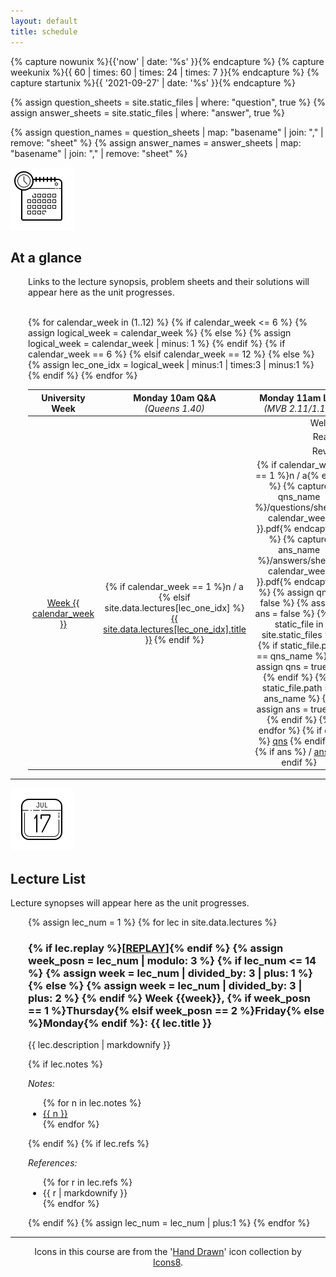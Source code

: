 ```yaml
---
layout: default
title: schedule
---
```


{% capture nowunix %}{{'now' | date: '%s' }}{% endcapture %}
{% capture weekunix %}{{ 60 | times: 60 | times: 24 | times: 7 }}{% endcapture %}
{% capture startunix  %}{{ '2021-09-27' | date: '%s'  }}{% endcapture %}

{% assign question_sheets = site.static_files | where: "question", true %}
{% assign answer_sheets = site.static_files | where: "answer", true %}

{% assign question_names = question_sheets | map: "basename" | join: "," | remove: "sheet" %}
{% assign answer_names = answer_sheets | map: "basename" | join: "," | remove: "sheet" %}

<img class="icon" src="assets/icons8-schedule-100.png"/>
<h2>At a glance</h2>

<div style="margin-left: 2em">
<p>Links to the lecture synopsis, problem sheets and their solutions will appear here as the unit progresses.</p>
<br/>
<table class="pure-table-striped pure-table">
  <thead>
    <tr> 
      <th style="text-align:center">University<br>Week</th>
      <th style="text-align:center">Monday 10am Q&A<br><span style="font-weight:normal;font-style:italic">(Queens 1.40)</span></th>
      <th style="text-align:center">Monday 11am Lab<br><span style="font-weight:normal;font-style:italic">(MVB 2.11/1.15)</span></th>
      <th style="text-align:center">Thursday 3pm Lecture<br><span style="font-weight:normal;font-style:italic">(PHYS G.42)</span></th>
      <th style="text-align:center">Friday 3pm Lecture<br><span style="font-weight:normal;font-style:italic">(Queens 1.40)</span></th>
    </tr>
  </thead>
  <tbody>
    <tr>
      <td colspan="5" style="text-align:center">Welcome Week</td>
    </tr>
{% for calendar_week in (1..12) %}
  {% if calendar_week <= 6 %}
    {% assign logical_week = calendar_week %}
  {% else %}
    {% assign logical_week = calendar_week | minus: 1 %}
  {% endif %}
  {% if calendar_week == 6 %}
    <tr>
      <td colspan="5" style="text-align:center">Reading Week</td>
    </tr>
  {% elsif calendar_week == 12 %}
    <tr>
      <td colspan="5" style="text-align:center">Revision Week</td>
    </tr>
  {% else %}
    <tr> 
    {% assign lec_one_idx = logical_week | minus:1 | times:3 | minus:1 %}
      <td style="text-align:center"><a href="#lecture{{ lec_one_idx | plus: 1 }}">Week {{ calendar_week }}</a></td>
      <td style="text-align:center"> 
    {% if calendar_week == 1 %}n / a
    {% elsif site.data.lectures[lec_one_idx] %}
        <a href="#lecture{{ lec_one_idx | plus:1 }}">{{ site.data.lectures[lec_one_idx].title }}</a>
    {% endif %}
      </td>  
      <td style="text-align:center">
    {% if calendar_week == 1 %}n / a{% endif %}
    {% capture qns_name %}/questions/sheet{{ calendar_week }}.pdf{% endcapture %}
    {% capture ans_name %}/answers/sheet{{ calendar_week }}.pdf{% endcapture %}
    {% assign qns = false %}
    {% assign ans = false %}
    {% for static_file in site.static_files %}
      {% if static_file.path == qns_name %}
        {% assign qns = true %}
      {% endif %}
      {% if static_file.path == ans_name %}
        {% assign ans = true %}
      {% endif %}
    {% endfor %}
    {% if qns %}
        <a href="{{ qns_name | remove_first: "/" }}" target="_blank">qns</a>  
    {% endif  %}
    {% if ans %}
        / <a href="{{ ans_name | remove_first: "/" }}" target="_blank">ans</a>  
    {% endif %}
      </td>
      <td style="text-align:center">
    {% assign lec_two_idx = logical_week | minus:1 | times:3 %}
    {% if site.data.lectures[lec_two_idx] %}
        <a href="#lecture{{ lec_two_idx | plus:1 }}">{{ site.data.lectures[lec_two_idx].title }}</a>
    {% endif %}
      </td>
      <td style="text-align:center"> 
    {% assign lec_three_idx = logical_week | minus:1 | times:3 | plus:1 %}
    {% if site.data.lectures[lec_three_idx] %}
        <a href="#lecture{{ lec_three_idx | plus:1 }}">{{ site.data.lectures[lec_three_idx].title }}</a>
    {% endif %}
      </td>
    </tr>
  {% endif %}
{% endfor %}
  </tbody>
</table>
</div>

<div>
<!-- <h3>Drop-in sessions:</h3>
<p>Unfortunately, the recordings have various sound and video issues, but may still be useful to you.  I have not uploaded the very first two drop-ins because most of the blackboard work was unfortunately off-screen and so not captured by the recording.</p>
<ul>
  <li><a href="https://mediasite.bris.ac.uk/Mediasite/Play/e75efdb89aa3474db956fd000c02e71c1d" target="_blank">2/12</a> - Goedel numbering trees, induction, bijections and isomorphisms </li>
  <li><a href="https://mediasite.bris.ac.uk/Mediasite/Play/e81047362dc241779c007876e60b6d8c1d" target="_blank">9/12</a> - deciding things, semi-deciding vs deciding</li>
  <li><a href="https://mediasite.bris.ac.uk/Mediasite/Play/4b309d0640d0487ab0785f4c13c953391d" target="_blank">16/12 (1)</a> - semantics of procedures </li>
  <li><a href="https://mediasite.bris.ac.uk/Mediasite/Play/4b309d0640d0487ab0785f4c13c953391d" target="_blank">16/12 (2)</a> - reductions</li>
</ul> -->
<div>

<hr/>


<!-- <img class="icon" src="assets/icons8-calendar-100.png"/>
<h2>Day by day</h2>

<div style="margin:0em 2em 0em 2em">
  <div>It is helpful to think of each week of this unit as running Monday 1pm until the following Monday 1pm.  The pattern of working described below is strongly recommended.</div>
  <div><img src="assets/weekly.svg" style="margin:2em 1em 2em 1em; max-width:40em" width="100%"/></div>
  <div>
    <b style="margin:1em">A</b> Watch all the lecture videos and spend at least 2 hours on the problem sheet<br/>
    <b style="margin:1em">B</b> Work on the problem sheet in the lab and get help from the TAs<br/>
    <b style="margin:1em">C</b> Spend up to another 2 hours finishing the problem sheet<br/>
    <b style="margin:1em">D</b> Participate in the online Q&A with the lecturers to resolve any remaining concerns
  </div>
</div>

<hr/> -->

<img class="icon" src="assets/icons8-calendar-100.png">
<h2 id="wbyw">Lecture List</h2>
<p>Lecture synopses will appear here as the unit progresses.</p>

<div style="margin-left: 2em">

{% assign lec_num = 1 %}
{% for lec in site.data.lectures %}

<h3 id="lecture{{ lec_num }}">
  {% if lec.replay %}[<a href="{{lec.replay}}" target="_blank">REPLAY</a>]{% endif %} 
  {% assign week_posn = lec_num | modulo: 3 %}
  {% if lec_num <= 14 %}
    {% assign week = lec_num | divided_by: 3 | plus: 1 %}
  {% else %}
    {% assign week = lec_num | divided_by: 3 | plus: 2 %}
  {% endif %}
 Week {{week}}, {% if week_posn == 1 %}Thursday{% elsif week_posn == 2 %}Friday{% else %}Monday{% endif %}: {{ lec.title }}
</h3>
<p>
  {{ lec.description | markdownify }}
</p>
{% if lec.notes %}
<p><i>Notes:</i> 
  <ul>
  {% for n in lec.notes %}
    <li>
      <a href="{{n}}" target="_blank">{{ n }}</a>
    </li>
  {% endfor %}
  </ul>
</p>
{% endif %}
{% if lec.refs %}
<p><i>References:</i>
  <ul>
  {% for r in lec.refs %}
    <li>{{ r | markdownify }}</li>
  {% endfor %}
  </ul>
</p>
{% endif %}
{% assign lec_num = lec_num | plus:1 %}
{% endfor %}
</div>

<hr/>

<div style="text-align: center; margin:0em 2em 2em 2em">
  Icons in this course are from the '<a href="https://icons8.com/icons/carbon-copy" target="_blank">Hand Drawn</a>' icon collection by <a href="https://icons8.com/" target="_blank">Icons8</a>.
</div>